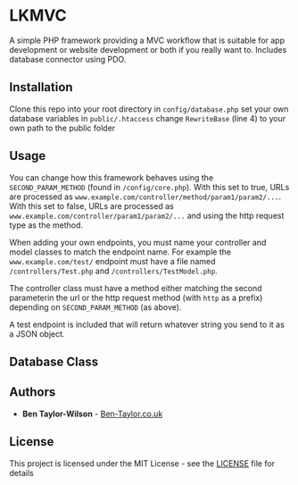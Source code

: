 # LKMVC

A simple PHP framework providing a MVC workflow that is suitable for app development or website development or both if you really want to. Includes database connector using PDO. 

## Installation

Clone this repo into your root directory
in `config/database.php` set your own database variables
in `public/.htaccess` change `RewriteBase` (line 4) to your own path to the public folder

## Usage

You can change how this framework behaves using the `SECOND_PARAM_METHOD` (found in `/config/core.php`). With this set to true, URLs are processed as `www.example.com/controller/method/param1/param2/...`. With this set to false, URLs are processed as `www.example.com/controller/param1/param2/...` and using the http request type as the method.

When adding your own endpoints, you must name your controller and model classes to match the endpoint name. For example the `www.example.com/test/` endpoint must have a file named `/controllers/Test.php` and `/controllers/TestModel.php`. 

The controller class must have a method either matching the second parameterin the url or the http request method (with `http` as a prefix) depending on `SECOND_PARAM_METHOD` (as above).

A test endpoint is included that will return whatever string you send to it as a JSON object.

## Database Class

## Authors

* **Ben Taylor-Wilson** - [Ben-Taylor.co.uk](https://www.ben-taylor.co.uk/)

## License

This project is licensed under the MIT License - see the [LICENSE](LICENSE) file for details
